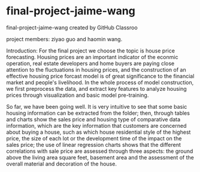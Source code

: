 # final-project-jaime-wang
final-project-jaime-wang created by GitHub Classroo

project members: ziyao guo and haomin wang.

Introduction:  For the final project we choose the topic is house price forecasting. 
               Housing prices are an important indicator of the econmic operation, real estate developers and home buyers are paying close attention to the fluctuations in housing prices, and the construction of an effective housing price forcast model is of great significance to the financial market and people's livelihood. In the whole process of model construction, we first preprocess the data, and extract key features to analyze housing prices through visualization and basic model pre-training.



  So far, we have been going well. It is very intuitive to see that some basic housing information can be extracted from the folder; then, through tables and charts show the sales price and housing type of comparative data information, which are the key information that customers are concerned about buying a house, such as which house residential style of the highest price, the size of each lot or the development time of the impact on the sales price; the use of linear regression charts shows that the different correlations with sale price are assessed through three aspects: the ground above the living area square feet, basement area and the assessment of the overall material and decoration of the house.

   

